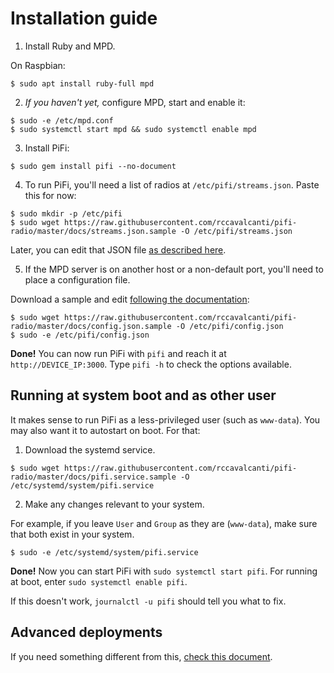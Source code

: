 # Installation guide

1. Install Ruby and MPD.

On Raspbian:

```
$ sudo apt install ruby-full mpd
```

2. _If you haven't yet,_ configure MPD, start and enable it:

```
$ sudo -e /etc/mpd.conf
$ sudo systemctl start mpd && sudo systemctl enable mpd
```

3. Install PiFi:

```
$ sudo gem install pifi --no-document
```

4. To run PiFi, you'll need a list of radios at `/etc/pifi/streams.json`. Paste this for now:

```
$ sudo mkdir -p /etc/pifi
$ sudo wget https://raw.githubusercontent.com/rccavalcanti/pifi-radio/master/docs/streams.json.sample -O /etc/pifi/streams.json
```

Later, you can edit that JSON file [as described here](README.md#list-of-streams).

5. If the MPD server is on another host or a non-default port, you'll need to place a configuration file.

Download a sample and edit [following the documentation](README.md#pifi-configuration):

```
$ sudo wget https://raw.githubusercontent.com/rccavalcanti/pifi-radio/master/docs/config.json.sample -O /etc/pifi/config.json
$ sudo -e /etc/pifi/config.json
```

**Done!** You can now run PiFi with `pifi` and reach it at `http://DEVICE_IP:3000`. Type `pifi -h` to check the options available.

## Running at system boot and as other user

It makes sense to run PiFi as a less-privileged user (such as `www-data`). You may also want it to autostart on boot. For that:

1. Download the systemd service.

```
$ sudo wget https://raw.githubusercontent.com/rccavalcanti/pifi-radio/master/docs/pifi.service.sample -O /etc/systemd/system/pifi.service
```

2. Make any changes relevant to your system.

For example, if you leave `User` and `Group` as they are (`www-data`), make sure that both exist in your system.

```
$ sudo -e /etc/systemd/system/pifi.service
```

**Done!** Now you can start PiFi with `sudo systemctl start pifi`. For running at boot, enter `sudo systemctl enable pifi`.

If this doesn't work, `journalctl -u pifi` should tell you what to fix.

## Advanced deployments

If you need something different from this, [check this document](docs/install_tips.md).

